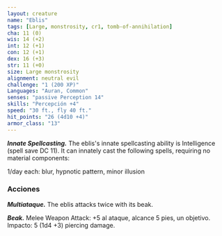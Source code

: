 ```yaml
---
layout: creature
name: "Eblis"
tags: [Large, monstrosity, cr1, tomb-of-annihilation]
cha: 11 (0)
wis: 14 (+2)
int: 12 (+1)
con: 12 (+1)
dex: 16 (+3)
str: 11 (+0)
size: Large monstrosity
alignment: neutral evil
challenge: "1 (200 XP)"
Languages: "Auran, Common"
senses: "passive Perception 14"
skills: "Percepción +4"
speed: "30 ft., fly 40 ft."
hit_points: "26 (4d10 +4)"
armor_class: "13"
---
```


***Innate Spellcasting.*** The eblis's innate spellcasting ability is Intelligence (spell save DC 11). It can innately cast the following spells, requiring no material components:

1/day each: blur, hypnotic pattern, minor illusion

### Acciones

***Multiataque.*** The eblis attacks twice with its beak.

***Beak.*** Melee Weapon Attack: +5 al ataque, alcance 5 pies, un objetivo. Impacto: 5 (1d4 +3) piercing damage.